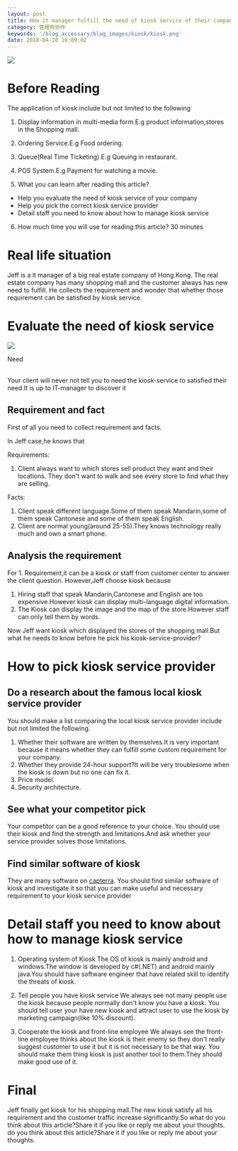 ```yaml
---
layout: post
title: How it manager fulfill the need of kiosk service of their company
category: 管理和协作
keywords: '/blog_accessary/blog_images/kiosk/kiosk.png'
date: 2018-04-28 16:09:02
---
```


![ ](/blog_accessary/blog_images/kiosk/kiosk.png)

# Before Reading

The application of kiosk include but not limited to the following

1.  Display information in multi-media form.E.g product information,stores in the Shopping mall.
2.  Ordering Service.E.g Food ordering.
3.  Queue(Real Time Ticketing).E.g Queuing in restaurant.
4.  POS System.E.g Payment for watching a movie.

5.  What you can learn after reading this article?

* Help you evaluate the need of kiosk service of your company
* Help you pick the correct kiosk service provider
* Detail staff you need to know about how to manage kiosk service

6.  How much time you will use for reading this article? 30 minutes

# Real life situation

Jeff is a it manager of a big real estate company of Hong Kong. The real estate company has many shopping mall and the customer always has new need to fulfill. He collects the requirement and wonder that whether those requirement can be satisfied by kiosk service.

# Evaluate the need of kiosk service

<div class="minipic-container">
  <img class="minipic" src="/blog_accessary/writing_common_accessary/need.png">
  <p>
</p>
  <p>
</p>
  <div class="minitext-container">
  <p></p>
  <p></p>
  <div class="minipic-title">Need</div>
  <br>
  <p></p>
  <p></p>
  <div class="minipic-content">Your client will never not tell you to need the kiosk-service to satisfied their need.It is up to IT-manager to discover it</div>
</div>
</div>

## Requirement and fact

First of all you need to collect requirement and facts.

In Jeff case,he knows that

Requirements:

1.  Client always want to which stores sell product they want and their locations. They don't want to walk and see every store to find what they are selling.

Facts:

1.  Client speak different language.Some of them speak Mandarin,some of them speak Cantonese and some of them speak English.
2.  Client are normal young(around 25-55).They knows technology really much and own a smart phone.

## Analysis the requirement

For 1\. Requirement,it can be a kiosk or staff from customer center to answer the client question. However,Jeff choose kiosk because

1.  Hiring staff that speak Mandarin,Cantonese and English are too expensive.However kiosk can display multi-language digital information.
2.  The Kiosk can display the image and the map of the store.However staff can only tell them by words.

Now Jeff want kiosk which displayed the stores of the shopping mall.But what he needs to know before he pick his kiosk-service-provider?

# How to pick kiosk service provider

## Do a research about the famous local kiosk service provider

You should make a list comparing the local kiosk service provider include but not limited the following.

1.  Whether their software are written by themselves.It is very important because it means whether they can fulfill some custom requirement for your company.
2.  Whether they provide 24-hour support?It will be very troublesome when the kiosk is down but no one can fix it.
3.  Price model.
4.  Security architecture.

## See what your competitor pick

Your competitor can be a good reference to your choice. You should use their kiosk and find the strength and limitations.And ask whether your service provider solves those limitations.

## Find similar software of kiosk

They are many software on [capterra](http://www.capterra.com/kiosk-software/). You should find similar software of kiosk and investigate it so that you can make useful and necessary requirement to your kiosk service provider

# Detail staff you need to know about how to manage kiosk service

1.  Operating system of Kiosk The OS of kiosk is mainly android and windows.The window is developed by c#(.NET) and android mainly java.You should have software engineer that have related skill to identify the threats of kiosk.

2.  Tell people you have kiosk service We always see not many people use the kiosk because people normally don't know you have a kiosk. You should tell user your have new kiosk and attract user to use the kiosk by marketing campaign(like 10% discount).

3.  Cooperate the kiosk and front-line employee We always see the front-line employee thinks about the kiosk is their enemy so they don't really suggest customer to use it but it is not necessary to be that way. You should make them thing kiosk is just another tool to them.They should make good use of it.

# Final

Jeff finally get kiosk for his shopping mall.The new kiosk satisfy all his requirement and the customer traffic increase significantly.So what do you think about this article?Share it if you like or reply me about your thoughts. do you think about this article?Share it if you like or reply me about your thoughts.
